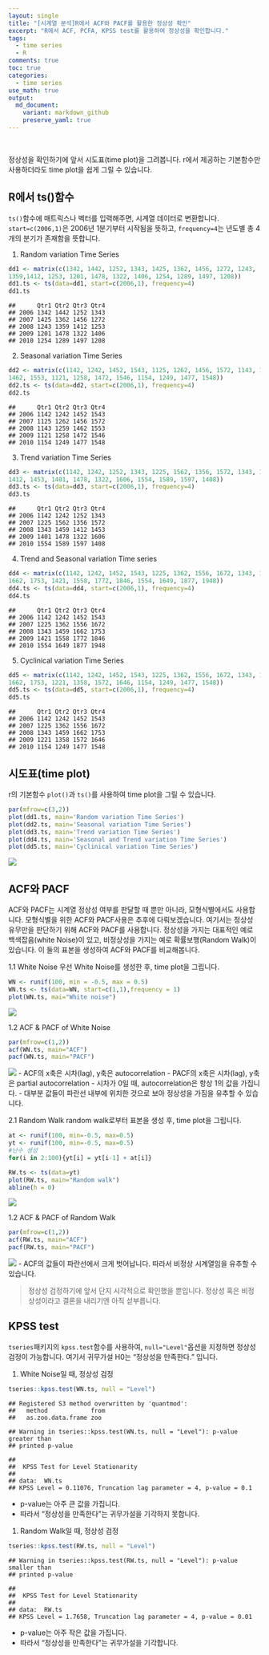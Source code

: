 ```yaml
---
layout: single   
title: "[시계열 분석]R에서 ACF와 PACF를 활용한 정상성 확인"   
excerpt: "R에서 ACF, PCFA, KPSS test를 활용하여 정상성을 확인합니다."   
tags:
  - time series
  - R
comments: true
toc: true
categories:
  - time series   
use_math: true   
output:
  md_document:
    variant: markdown_github
    preserve_yaml: true
---
```




<br>

정상성을 확인하기에 앞서 시도표(time plot)을 그려봅니다. r에서 제공하는
기본함수만 사용하더라도 time plot을 쉽게 그릴 수 있습니다.

R에서 ts()함수
--------

`ts()`함수에 매트릭스나 벡터를 입력해주면, 시계열 데이터로 변환합니다. `start=c(2006,1)`은 2006년 1분기부터 시작됨을 뜻하고, `frequency=4`는 년도별 총 4개의 분기가 존재함을 뜻합니다.

1.  Random variation Time Series

``` r
dd1 <- matrix(c(1342, 1442, 1252, 1343, 1425, 1362, 1456, 1272, 1243,
1359,1412, 1253, 1201, 1478, 1322, 1406, 1254, 1289, 1497, 1208))
dd1.ts <- ts(data=dd1, start=c(2006,1), frequency=4)
dd1.ts
```

    ##      Qtr1 Qtr2 Qtr3 Qtr4
    ## 2006 1342 1442 1252 1343
    ## 2007 1425 1362 1456 1272
    ## 2008 1243 1359 1412 1253
    ## 2009 1201 1478 1322 1406
    ## 2010 1254 1289 1497 1208

2. Seasonal variation Time Series

``` r
dd2 <- matrix(c(1142, 1242, 1452, 1543, 1125, 1262, 1456, 1572, 1143, 1259,
1462, 1553, 1121, 1258, 1472, 1546, 1154, 1249, 1477, 1548))
dd2.ts <- ts(data=dd2, start=c(2006,1), frequency=4)
dd2.ts
```

    ##      Qtr1 Qtr2 Qtr3 Qtr4
    ## 2006 1142 1242 1452 1543
    ## 2007 1125 1262 1456 1572
    ## 2008 1143 1259 1462 1553
    ## 2009 1121 1258 1472 1546
    ## 2010 1154 1249 1477 1548

3. Trend variation Time Series

``` r
dd3 <- matrix(c(1142, 1242, 1252, 1343, 1225, 1562, 1356, 1572, 1343, 1459,
1412, 1453, 1401, 1478, 1322, 1606, 1554, 1589, 1597, 1408))
dd3.ts <- ts(data=dd3, start=c(2006,1), frequency=4)
dd3.ts
```

    ##      Qtr1 Qtr2 Qtr3 Qtr4
    ## 2006 1142 1242 1252 1343
    ## 2007 1225 1562 1356 1572
    ## 2008 1343 1459 1412 1453
    ## 2009 1401 1478 1322 1606
    ## 2010 1554 1589 1597 1408

4. Trend and Seasonal variation Time series

``` r
dd4 <- matrix(c(1142, 1242, 1452, 1543, 1225, 1362, 1556, 1672, 1343, 1459,
1662, 1753, 1421, 1558, 1772, 1846, 1554, 1649, 1877, 1948))
dd4.ts <- ts(data=dd4, start=c(2006,1), frequency=4)
dd4.ts
```

    ##      Qtr1 Qtr2 Qtr3 Qtr4
    ## 2006 1142 1242 1452 1543
    ## 2007 1225 1362 1556 1672
    ## 2008 1343 1459 1662 1753
    ## 2009 1421 1558 1772 1846
    ## 2010 1554 1649 1877 1948

5. Cyclinical variation Time Series

``` r
dd5 <- matrix(c(1142, 1242, 1452, 1543, 1225, 1362, 1556, 1672, 1343, 1459,
1662, 1753, 1221, 1358, 1572, 1646, 1154, 1249, 1477, 1548))
dd5.ts <- ts(data=dd5, start=c(2006,1), frequency=4)
dd5.ts
```

    ##      Qtr1 Qtr2 Qtr3 Qtr4
    ## 2006 1142 1242 1452 1543
    ## 2007 1225 1362 1556 1672
    ## 2008 1343 1459 1662 1753
    ## 2009 1221 1358 1572 1646
    ## 2010 1154 1249 1477 1548

시도표(time plot)
-----------------

r의 기본함수 `plot()`과 `ts()`를 사용하여 time plot을 그릴 수 있습니다.

``` r
par(mfrow=c(3,2))
plot(dd1.ts, main='Random variation Time Series')
plot(dd2.ts, main='Seasonal variation Time Series')
plot(dd3.ts, main='Trend variation Time Series')
plot(dd4.ts, main='Seasonal and Trend variation Time Series')
plot(dd5.ts, main='Cyclinical variation Time Series')
```

![](/assets/images/time_series/dd1_plot-1.png)

ACF와 PACF
----------

ACF와 PACF는 시계열 정상성 여부를 판달할 때 뿐만 아니라, 모형식별에서도 사용합니다. 모형식별을 위한 ACF와 PACF사용은 추후에 다뤄보겠습니다. 여기서는 정상성 유무만을 판단하기 위해 ACF와 PACF를 사용합니다. 정상성을 가지는 대표적인 예로 백색잡음(white Noise)이 있고, 비정상성을 가지는 예로 확률보행(Random Walk)이 있습니다. 이 둘의 표본을 생성하여 ACF와 PACF를 비교해봅니다.

1.1 White Noise 우선 White Noise를 생성한 후, time plot을 그립니다.

``` r
WN <- runif(100, min = -0.5, max = 0.5)
WN.ts <- ts(data=WN, start=c(1,1),frequency = 1)
plot(WN.ts, mai="White noise")
```

![](/assets/images/time_series/wn_tp-1.png)

1.2 ACF & PACF of White Noise

``` r
par(mfrow=c(1,2))
acf(WN.ts, main="ACF")
pacf(WN.ts, main="PACF")
```

![](/assets/images/time_series/wn_acf_pacf-1.png) - ACF의 x축은
시차(lag), y축은 autocorrelation - PACF의 x축은 시차(lag), y축은 partial
autocorrelation - 시차가 0일 때, autocorrelation은 항상 1의 값을
가집니다. - 대부분 값들이 파란선 내부에 위치한 것으로 보아 정상성을
가짐을 유추할 수 있습니다.

2.1 Random Walk random walk로부터 표본을 생성 후, time plot을 그립니다.

``` r
at <- runif(100, min=-0.5, max=0.5)
yt <- runif(100, min=-0.5, max=0.5)
#난수 생성
for(i in 2:100){yt[i] = yt[i-1] + at[i]}

RW.ts <- ts(data=yt)
plot(RW.ts, main="Random walk")
abline(h = 0)
```

![](/assets/images/time_series/rw_tp-1.png)

1.2 ACF & PACF of Random Walk

``` r
par(mfrow=c(1,2))
acf(RW.ts, main="ACF")
pacf(RW.ts, main="PACF")
```

![](/assets/images/time_series/rw_acf_pacf-1.png) - ACF의 값들이
파란선에서 크게 벗어납니다. 따라서 비정상 시계열임을 유추할 수 있습니다.

> 정상성 검정하기에 앞서 단지 시각적으로 확인했을 뿐입니다. 정상성 혹은
> 비정상성이라고 결론을 내리기엔 아직 섣부릅니다.

KPSS test
---------

`tseries`패키지의 `kpss.test`함수를 사용하여, `null="Level"`옵션을
지정하면 정상성 검정이 가능합니다. 여기서 귀무가설 H0는 “정상성을
만족한다.” 입니다.

1.  White Noise일 때, 정상성 검정

``` r
tseries::kpss.test(WN.ts, null = "Level")
```

    ## Registered S3 method overwritten by 'quantmod':
    ##   method            from
    ##   as.zoo.data.frame zoo
    
    ## Warning in tseries::kpss.test(WN.ts, null = "Level"): p-value greater than
    ## printed p-value
    
    ## 
    ##  KPSS Test for Level Stationarity
    ## 
    ## data:  WN.ts
    ## KPSS Level = 0.11076, Truncation lag parameter = 4, p-value = 0.1

-   p-value는 아주 큰 값을 가집니다.
-   따라서 “정상성을 만족한다”는 귀무가설을 기각하지 못합니다.

1.  Random Walk일 때, 정상성 검정

``` r
tseries::kpss.test(RW.ts, null = "Level")
```

    ## Warning in tseries::kpss.test(RW.ts, null = "Level"): p-value smaller than
    ## printed p-value
    
    ## 
    ##  KPSS Test for Level Stationarity
    ## 
    ## data:  RW.ts
    ## KPSS Level = 1.7658, Truncation lag parameter = 4, p-value = 0.01

-   p-value는 아주 작은 값을 가집니다.
-   따라서 “정상성을 만족한다”는 귀무가설을 기각합니다.
